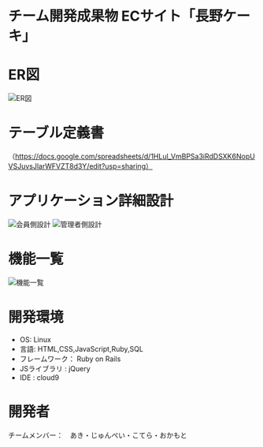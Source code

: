 # チーム開発成果物 ECサイト「長野ケーキ」

# ER図

![ER図](https://user-images.githubusercontent.com/86758487/138654736-cfeca91b-5336-471d-bdba-f6ae1998f1d3.PNG)

# テーブル定義書
（https://docs.google.com/spreadsheets/d/1HLul_VmBPSa3iRdDSXK6NopUVSJuvsJlarWFVZT8d3Y/edit?usp=sharing）

# アプリケーション詳細設計

![会員側設計](https://user-images.githubusercontent.com/86758487/138654808-42559927-8533-4cb9-81b1-057b8c60bce5.PNG)
![管理者側設計](https://user-images.githubusercontent.com/86758487/138654814-dea120cb-1d49-4d1d-b94b-7ae679c9dfb9.PNG)

# 機能一覧

![機能一覧](https://user-images.githubusercontent.com/86758487/138656008-43190e0c-61e2-44de-ace4-caf121481183.PNG)



# 開発環境

- OS: Linux 
- 言語: HTML,CSS,JavaScript,Ruby,SQL
- フレームワーク： Ruby on Rails
- JSライブラリ : jQuery
- IDE : cloud9

# 開発者

チームメンバー：　あき・じゅんぺい・こてら・おかもと
